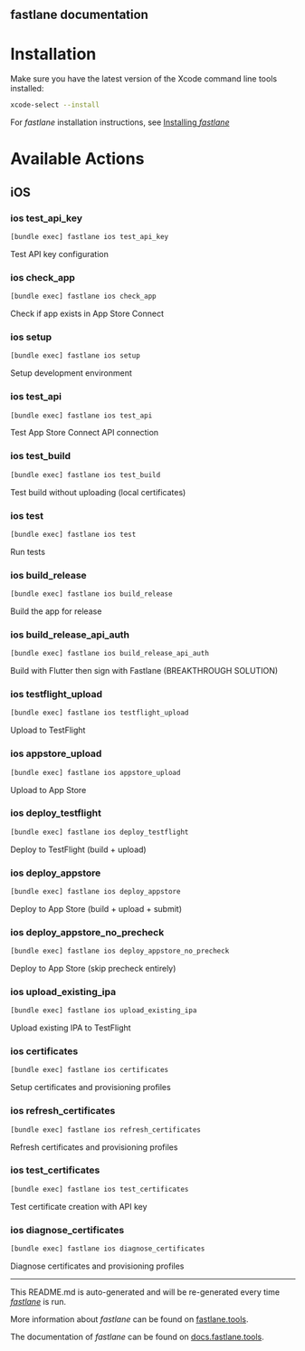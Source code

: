 fastlane documentation
----

# Installation

Make sure you have the latest version of the Xcode command line tools installed:

```sh
xcode-select --install
```

For _fastlane_ installation instructions, see [Installing _fastlane_](https://docs.fastlane.tools/#installing-fastlane)

# Available Actions

## iOS

### ios test_api_key

```sh
[bundle exec] fastlane ios test_api_key
```

Test API key configuration

### ios check_app

```sh
[bundle exec] fastlane ios check_app
```

Check if app exists in App Store Connect

### ios setup

```sh
[bundle exec] fastlane ios setup
```

Setup development environment

### ios test_api

```sh
[bundle exec] fastlane ios test_api
```

Test App Store Connect API connection

### ios test_build

```sh
[bundle exec] fastlane ios test_build
```

Test build without uploading (local certificates)

### ios test

```sh
[bundle exec] fastlane ios test
```

Run tests

### ios build_release

```sh
[bundle exec] fastlane ios build_release
```

Build the app for release

### ios build_release_api_auth

```sh
[bundle exec] fastlane ios build_release_api_auth
```

Build with Flutter then sign with Fastlane (BREAKTHROUGH SOLUTION)

### ios testflight_upload

```sh
[bundle exec] fastlane ios testflight_upload
```

Upload to TestFlight

### ios appstore_upload

```sh
[bundle exec] fastlane ios appstore_upload
```

Upload to App Store

### ios deploy_testflight

```sh
[bundle exec] fastlane ios deploy_testflight
```

Deploy to TestFlight (build + upload)

### ios deploy_appstore

```sh
[bundle exec] fastlane ios deploy_appstore
```

Deploy to App Store (build + upload + submit)

### ios deploy_appstore_no_precheck

```sh
[bundle exec] fastlane ios deploy_appstore_no_precheck
```

Deploy to App Store (skip precheck entirely)

### ios upload_existing_ipa

```sh
[bundle exec] fastlane ios upload_existing_ipa
```

Upload existing IPA to TestFlight

### ios certificates

```sh
[bundle exec] fastlane ios certificates
```

Setup certificates and provisioning profiles

### ios refresh_certificates

```sh
[bundle exec] fastlane ios refresh_certificates
```

Refresh certificates and provisioning profiles

### ios test_certificates

```sh
[bundle exec] fastlane ios test_certificates
```

Test certificate creation with API key

### ios diagnose_certificates

```sh
[bundle exec] fastlane ios diagnose_certificates
```

Diagnose certificates and provisioning profiles

----

This README.md is auto-generated and will be re-generated every time [_fastlane_](https://fastlane.tools) is run.

More information about _fastlane_ can be found on [fastlane.tools](https://fastlane.tools).

The documentation of _fastlane_ can be found on [docs.fastlane.tools](https://docs.fastlane.tools).
